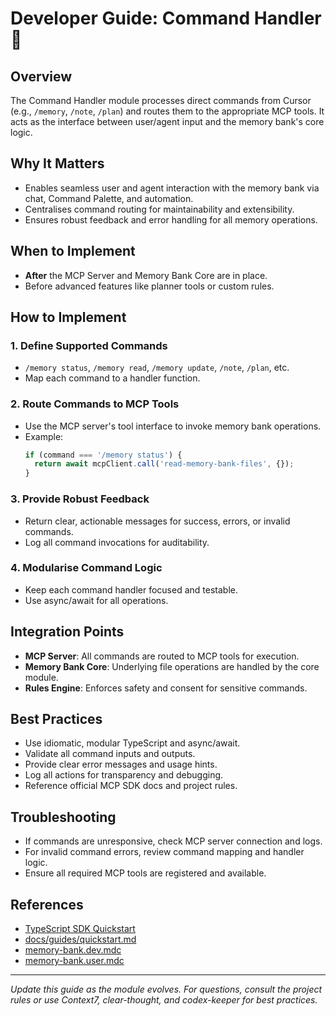# Developer Guide: Command Handler 🐹

## Overview
The Command Handler module processes direct commands from Cursor (e.g., `/memory`, `/note`, `/plan`) and routes them to the appropriate MCP tools. It acts as the interface between user/agent input and the memory bank's core logic.

## Why It Matters
- Enables seamless user and agent interaction with the memory bank via chat, Command Palette, and automation.
- Centralises command routing for maintainability and extensibility.
- Ensures robust feedback and error handling for all memory operations.

## When to Implement
- **After** the MCP Server and Memory Bank Core are in place.
- Before advanced features like planner tools or custom rules.

## How to Implement
### 1. Define Supported Commands
- `/memory status`, `/memory read`, `/memory update`, `/note`, `/plan`, etc.
- Map each command to a handler function.

### 2. Route Commands to MCP Tools
- Use the MCP server's tool interface to invoke memory bank operations.
- Example:
  ```ts
  if (command === '/memory status') {
    return await mcpClient.call('read-memory-bank-files', {});
  }
  ```

### 3. Provide Robust Feedback
- Return clear, actionable messages for success, errors, or invalid commands.
- Log all command invocations for auditability.

### 4. Modularise Command Logic
- Keep each command handler focused and testable.
- Use async/await for all operations.

## Integration Points
- **MCP Server**: All commands are routed to MCP tools for execution.
- **Memory Bank Core**: Underlying file operations are handled by the core module.
- **Rules Engine**: Enforces safety and consent for sensitive commands.

## Best Practices
- Use idiomatic, modular TypeScript and async/await.
- Validate all command inputs and outputs.
- Provide clear error messages and usage hints.
- Log all actions for transparency and debugging.
- Reference official MCP SDK docs and project rules.

## Troubleshooting
- If commands are unresponsive, check MCP server connection and logs.
- For invalid command errors, review command mapping and handler logic.
- Ensure all required MCP tools are registered and available.

## References
- [TypeScript SDK Quickstart](https://github.com/modelcontextprotocol/typescript-sdk)
- [docs/guides/quickstart.md](../guides/quickstart.md)
- [memory-bank.dev.mdc](../../.cursor/rules/memory-bank.dev.mdc)
- [memory-bank.user.mdc](../../.cursor/rules/memory-bank.user.mdc)

---
*Update this guide as the module evolves. For questions, consult the project rules or use Context7, clear-thought, and codex-keeper for best practices.*
